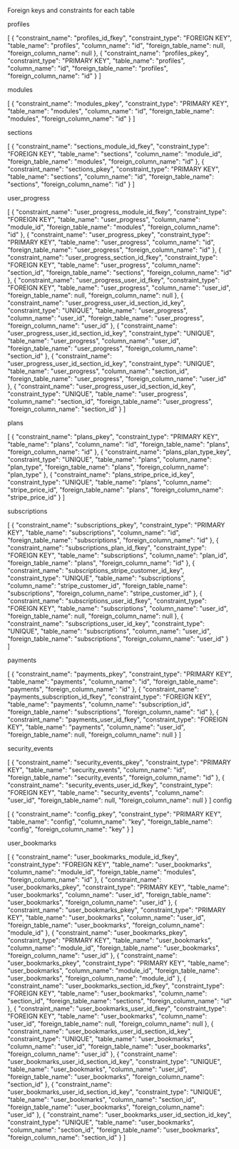 Foreign keys and constraints for each table



profiles

[
  {
    "constraint_name": "profiles_id_fkey",
    "constraint_type": "FOREIGN KEY",
    "table_name": "profiles",
    "column_name": "id",
    "foreign_table_name": null,
    "foreign_column_name": null
  },
  {
    "constraint_name": "profiles_pkey",
    "constraint_type": "PRIMARY KEY",
    "table_name": "profiles",
    "column_name": "id",
    "foreign_table_name": "profiles",
    "foreign_column_name": "id"
  }
]

modules

[
  {
    "constraint_name": "modules_pkey",
    "constraint_type": "PRIMARY KEY",
    "table_name": "modules",
    "column_name": "id",
    "foreign_table_name": "modules",
    "foreign_column_name": "id"
  }
]

sections

[
  {
    "constraint_name": "sections_module_id_fkey",
    "constraint_type": "FOREIGN KEY",
    "table_name": "sections",
    "column_name": "module_id",
    "foreign_table_name": "modules",
    "foreign_column_name": "id"
  },
  {
    "constraint_name": "sections_pkey",
    "constraint_type": "PRIMARY KEY",
    "table_name": "sections",
    "column_name": "id",
    "foreign_table_name": "sections",
    "foreign_column_name": "id"
  }
]

user_progress

[
  {
    "constraint_name": "user_progress_module_id_fkey",
    "constraint_type": "FOREIGN KEY",
    "table_name": "user_progress",
    "column_name": "module_id",
    "foreign_table_name": "modules",
    "foreign_column_name": "id"
  },
  {
    "constraint_name": "user_progress_pkey",
    "constraint_type": "PRIMARY KEY",
    "table_name": "user_progress",
    "column_name": "id",
    "foreign_table_name": "user_progress",
    "foreign_column_name": "id"
  },
  {
    "constraint_name": "user_progress_section_id_fkey",
    "constraint_type": "FOREIGN KEY",
    "table_name": "user_progress",
    "column_name": "section_id",
    "foreign_table_name": "sections",
    "foreign_column_name": "id"
  },
  {
    "constraint_name": "user_progress_user_id_fkey",
    "constraint_type": "FOREIGN KEY",
    "table_name": "user_progress",
    "column_name": "user_id",
    "foreign_table_name": null,
    "foreign_column_name": null
  },
  {
    "constraint_name": "user_progress_user_id_section_id_key",
    "constraint_type": "UNIQUE",
    "table_name": "user_progress",
    "column_name": "user_id",
    "foreign_table_name": "user_progress",
    "foreign_column_name": "user_id"
  },
  {
    "constraint_name": "user_progress_user_id_section_id_key",
    "constraint_type": "UNIQUE",
    "table_name": "user_progress",
    "column_name": "user_id",
    "foreign_table_name": "user_progress",
    "foreign_column_name": "section_id"
  },
  {
    "constraint_name": "user_progress_user_id_section_id_key",
    "constraint_type": "UNIQUE",
    "table_name": "user_progress",
    "column_name": "section_id",
    "foreign_table_name": "user_progress",
    "foreign_column_name": "user_id"
  },
  {
    "constraint_name": "user_progress_user_id_section_id_key",
    "constraint_type": "UNIQUE",
    "table_name": "user_progress",
    "column_name": "section_id",
    "foreign_table_name": "user_progress",
    "foreign_column_name": "section_id"
  }
]

plans

[
  {
    "constraint_name": "plans_pkey",
    "constraint_type": "PRIMARY KEY",
    "table_name": "plans",
    "column_name": "id",
    "foreign_table_name": "plans",
    "foreign_column_name": "id"
  },
  {
    "constraint_name": "plans_plan_type_key",
    "constraint_type": "UNIQUE",
    "table_name": "plans",
    "column_name": "plan_type",
    "foreign_table_name": "plans",
    "foreign_column_name": "plan_type"
  },
  {
    "constraint_name": "plans_stripe_price_id_key",
    "constraint_type": "UNIQUE",
    "table_name": "plans",
    "column_name": "stripe_price_id",
    "foreign_table_name": "plans",
    "foreign_column_name": "stripe_price_id"
  }
]

subscriptions

[
  {
    "constraint_name": "subscriptions_pkey",
    "constraint_type": "PRIMARY KEY",
    "table_name": "subscriptions",
    "column_name": "id",
    "foreign_table_name": "subscriptions",
    "foreign_column_name": "id"
  },
  {
    "constraint_name": "subscriptions_plan_id_fkey",
    "constraint_type": "FOREIGN KEY",
    "table_name": "subscriptions",
    "column_name": "plan_id",
    "foreign_table_name": "plans",
    "foreign_column_name": "id"
  },
  {
    "constraint_name": "subscriptions_stripe_customer_id_key",
    "constraint_type": "UNIQUE",
    "table_name": "subscriptions",
    "column_name": "stripe_customer_id",
    "foreign_table_name": "subscriptions",
    "foreign_column_name": "stripe_customer_id"
  },
  {
    "constraint_name": "subscriptions_user_id_fkey",
    "constraint_type": "FOREIGN KEY",
    "table_name": "subscriptions",
    "column_name": "user_id",
    "foreign_table_name": null,
    "foreign_column_name": null
  },
  {
    "constraint_name": "subscriptions_user_id_key",
    "constraint_type": "UNIQUE",
    "table_name": "subscriptions",
    "column_name": "user_id",
    "foreign_table_name": "subscriptions",
    "foreign_column_name": "user_id"
  }
]

payments

[
  {
    "constraint_name": "payments_pkey",
    "constraint_type": "PRIMARY KEY",
    "table_name": "payments",
    "column_name": "id",
    "foreign_table_name": "payments",
    "foreign_column_name": "id"
  },
  {
    "constraint_name": "payments_subscription_id_fkey",
    "constraint_type": "FOREIGN KEY",
    "table_name": "payments",
    "column_name": "subscription_id",
    "foreign_table_name": "subscriptions",
    "foreign_column_name": "id"
  },
  {
    "constraint_name": "payments_user_id_fkey",
    "constraint_type": "FOREIGN KEY",
    "table_name": "payments",
    "column_name": "user_id",
    "foreign_table_name": null,
    "foreign_column_name": null
  }
]

security_events

[
  {
    "constraint_name": "security_events_pkey",
    "constraint_type": "PRIMARY KEY",
    "table_name": "security_events",
    "column_name": "id",
    "foreign_table_name": "security_events",
    "foreign_column_name": "id"
  },
  {
    "constraint_name": "security_events_user_id_fkey",
    "constraint_type": "FOREIGN KEY",
    "table_name": "security_events",
    "column_name": "user_id",
    "foreign_table_name": null,
    "foreign_column_name": null
  }
]
config

[
  {
    "constraint_name": "config_pkey",
    "constraint_type": "PRIMARY KEY",
    "table_name": "config",
    "column_name": "key",
    "foreign_table_name": "config",
    "foreign_column_name": "key"
  }
]

user_bookmarks
 
[
  {
    "constraint_name": "user_bookmarks_module_id_fkey",
    "constraint_type": "FOREIGN KEY",
    "table_name": "user_bookmarks",
    "column_name": "module_id",
    "foreign_table_name": "modules",
    "foreign_column_name": "id"
  },
  {
    "constraint_name": "user_bookmarks_pkey",
    "constraint_type": "PRIMARY KEY",
    "table_name": "user_bookmarks",
    "column_name": "user_id",
    "foreign_table_name": "user_bookmarks",
    "foreign_column_name": "user_id"
  },
  {
    "constraint_name": "user_bookmarks_pkey",
    "constraint_type": "PRIMARY KEY",
    "table_name": "user_bookmarks",
    "column_name": "user_id",
    "foreign_table_name": "user_bookmarks",
    "foreign_column_name": "module_id"
  },
  {
    "constraint_name": "user_bookmarks_pkey",
    "constraint_type": "PRIMARY KEY",
    "table_name": "user_bookmarks",
    "column_name": "module_id",
    "foreign_table_name": "user_bookmarks",
    "foreign_column_name": "user_id"
  },
  {
    "constraint_name": "user_bookmarks_pkey",
    "constraint_type": "PRIMARY KEY",
    "table_name": "user_bookmarks",
    "column_name": "module_id",
    "foreign_table_name": "user_bookmarks",
    "foreign_column_name": "module_id"
  },
  {
    "constraint_name": "user_bookmarks_section_id_fkey",
    "constraint_type": "FOREIGN KEY",
    "table_name": "user_bookmarks",
    "column_name": "section_id",
    "foreign_table_name": "sections",
    "foreign_column_name": "id"
  },
  {
    "constraint_name": "user_bookmarks_user_id_fkey",
    "constraint_type": "FOREIGN KEY",
    "table_name": "user_bookmarks",
    "column_name": "user_id",
    "foreign_table_name": null,
    "foreign_column_name": null
  },
  {
    "constraint_name": "user_bookmarks_user_id_section_id_key",
    "constraint_type": "UNIQUE",
    "table_name": "user_bookmarks",
    "column_name": "user_id",
    "foreign_table_name": "user_bookmarks",
    "foreign_column_name": "user_id"
  },
  {
    "constraint_name": "user_bookmarks_user_id_section_id_key",
    "constraint_type": "UNIQUE",
    "table_name": "user_bookmarks",
    "column_name": "user_id",
    "foreign_table_name": "user_bookmarks",
    "foreign_column_name": "section_id"
  },
  {
    "constraint_name": "user_bookmarks_user_id_section_id_key",
    "constraint_type": "UNIQUE",
    "table_name": "user_bookmarks",
    "column_name": "section_id",
    "foreign_table_name": "user_bookmarks",
    "foreign_column_name": "user_id"
  },
  {
    "constraint_name": "user_bookmarks_user_id_section_id_key",
    "constraint_type": "UNIQUE",
    "table_name": "user_bookmarks",
    "column_name": "section_id",
    "foreign_table_name": "user_bookmarks",
    "foreign_column_name": "section_id"
  }
]